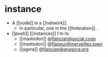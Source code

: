 # instance

- A [[node]] in a [[network]].
  - In particular, one in the [[federation]].
- [[push]] [[instances]] I'm in:
  - [[mastodon]] @flancian@social.coop
  - [[mastodon]] @flaneur@merveilles.town
  - [[agora]] @flancian@anagora.org


